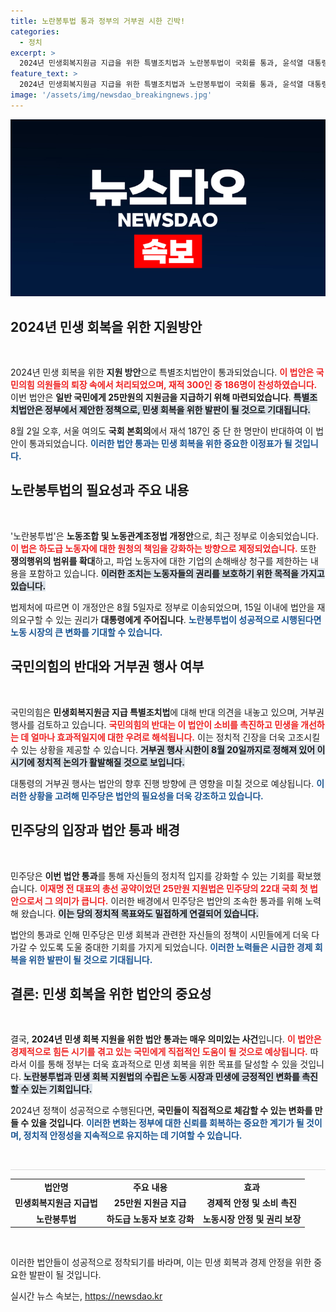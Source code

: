 ```yaml
---
title: 노란봉투법 통과 정부의 거부권 시한 긴박!
categories:
  - 정치
excerpt: >
  2024년 민생회복지원금 지급을 위한 특별조치법과 노란봉투법이 국회를 통과, 윤석열 대통령의 거부권 행사 여부가 주목받고 있다. 이번 법안은 노동자 보호와 경제 지원을 동시에 노린다! 클릭하고 자세한 내용을 확인하세요!
feature_text: >
  2024년 민생회복지원금 지급을 위한 특별조치법과 노란봉투법이 국회를 통과, 윤석열 대통령의 거부권 행사 여부가 주목받고 있다. 이번 법안은 노동자 보호와 경제 지원을 동시에 노린다! 클릭하고 자세한 내용을 확인하세요!
image: '/assets/img/newsdao_breakingnews.jpg'
---
```


<p><img src="/assets/img/newsdao_breakingnews.jpg" alt="koreaapp 속보" /></p>

<h2 data-ke-size="size26">2024년 민생 회복을 위한 지원방안</h2>

<p data-ke-size="size16">&nbsp;</p>

<p>2024년 민생 회복을 위한 <strong>지원 방안</strong>으로 특별조치법안이 통과되었습니다. <b><span style="color: #ee2323;">이 법안은 국민의힘 의원들의 퇴장 속에서 처리되었으며, 재적 300인 중 186명이 찬성하였습니다.</span></b> 이번 법안은 <strong>일반 국민에게 25만원의 지원금을 지급하기 위해 마련되었습니다</strong>. <b><span style="background-color: #21538527;">특별조치법안은 정부에서 제안한 정책으로, 민생 회복을 위한 발판이 될 것으로 기대됩니다.</span></b></p>

<p>8월 2일 오후, 서울 여의도 <strong>국회 본회의</strong>에서 재석 187인 중 단 한 명만이 반대하여 이 법안이 통과되었습니다. <b><span style="color: #1a5490;">이러한 법안 통과는 민생 회복을 위한 중요한 이정표가 될 것입니다.</span></b></p>

<h2 data-ke-size="size26">노란봉투법의 필요성과 주요 내용</h2>

<p data-ke-size="size16">&nbsp;</p>

<p>'노란봉투법'은 <strong>노동조합 및 노동관계조정법 개정안</strong>으로, 최근 정부로 이송되었습니다. <b><span style="color: #ee2323;">이 법은 하도급 노동자에 대한 원청의 책임을 강화하는 방향으로 제정되었습니다.</span></b> 또한 <strong>쟁의행위의 범위를 확대</strong>하고, 파업 노동자에 대한 기업의 손해배상 청구를 제한하는 내용을 포함하고 있습니다. <b><span style="background-color: #21538527;">이러한 조치는 노동자들의 권리를 보호하기 위한 목적을 가지고 있습니다.</span></b></p>

<p>법제처에 따르면 이 개정안은 8월 5일자로 정부로 이송되었으며, 15일 이내에 법안을 재의요구할 수 있는 권리가 <strong>대통령에게 주어집니다</strong>. <b><span style="color: #1a5490;">노란봉투법이 성공적으로 시행된다면 노동 시장의 큰 변화를 기대할 수 있습니다.</span></b></p>

<h2 data-ke-size="size26">국민의힘의 반대와 거부권 행사 여부</h2>

<p data-ke-size="size16">&nbsp;</p>

<p>국민의힘은 <strong>민생회복지원금 지급 특별조치법</strong>에 대해 반대 의견을 내놓고 있으며, 거부권 행사를 검토하고 있습니다. <b><span style="color: #ee2323;">국민의힘의 반대는 이 법안이 소비를 촉진하고 민생을 개선하는 데 얼마나 효과적일지에 대한 우려로 해석됩니다.</span></b> 이는 정치적 긴장을 더욱 고조시킬 수 있는 상황을 제공할 수 있습니다. <b><span style="background-color: #21538527;">거부권 행사 시한이 8월 20일까지로 정해져 있어 이 시기에 정치적 논의가 활발해질 것으로 보입니다.</span></b></p>

<p>대통령의 거부권 행사는 법안의 향후 진행 방향에 큰 영향을 미칠 것으로 예상됩니다. <b><span style="color: #1a5490;">이러한 상황을 고려해 민주당은 법안의 필요성을 더욱 강조하고 있습니다.</span></b></p>

<h2 data-ke-size="size26">민주당의 입장과 법안 통과 배경</h2>

<p data-ke-size="size16">&nbsp;</p>

<p>민주당은 <strong>이번 법안 통과</strong>를 통해 자신들의 정치적 입지를 강화할 수 있는 기회를 확보했습니다. <b><span style="color: #ee2323;">이재명 전 대표의 총선 공약이었던 25만원 지원법은 민주당의 22대 국회 첫 법안으로서 그 의미가 큽니다.</span></b> 이러한 배경에서 민주당은 법안의 조속한 통과를 위해 노력해 왔습니다. <b><span style="background-color: #21538527;">이는 당의 정치적 목표와도 밀접하게 연결되어 있습니다.</span></b></p>

<p>법안의 통과로 인해 민주당은 민생 회복과 관련한 자신들의 정책이 시민들에게 더욱 다가갈 수 있도록 도울 중대한 기회를 가지게 되었습니다. <b><span style="color: #1a5490;">이러한 노력들은 시급한 경제 회복을 위한 발판이 될 것으로 기대됩니다.</span></b></p>

<h2 data-ke-size="size26">결론: 민생 회복을 위한 법안의 중요성</h2>

<p data-ke-size="size16">&nbsp;</p>

<p>결국, <strong>2024년 민생 회복 지원을 위한 법안 통과는 매우 의미있는 사건</strong>입니다. <b><span style="color: #ee2323;">이 법안은 경제적으로 힘든 시기를 겪고 있는 국민에게 직접적인 도움이 될 것으로 예상됩니다.</span></b> 따라서 이를 통해 정부는 더욱 효과적으로 민생 회복을 위한 목표를 달성할 수 있을 것입니다. <b><span style="background-color: #21538527;">노란봉투법과 민생 회복 지원법의 수립은 노동 시장과 민생에 긍정적인 변화를 촉진할 수 있는 기회입니다.</span></b></p>

<p>2024년 정책이 성공적으로 수행된다면, <strong>국민들이 직접적으로 체감할 수 있는 변화를 만들 수 있을 것입니다</strong>. <b><span style="color: #1a5490;">이러한 변화는 정부에 대한 신뢰를 회복하는 중요한 계기가 될 것이며, 정치적 안정성을 지속적으로 유지하는 데 기여할 수 있습니다.</span></b></p>

<p data-ke-size="size16">&nbsp;</p>

<hr style="height: 1px; border: none; background-color: #ddd;">

<table>
<tr>
<td style="text-align: center; height: 17px;"><b>법안명</b></td>
<td style="text-align: center; height: 17px;"><b>주요 내용</b></td>
<td style="text-align: center; height: 17px;"><b>효과</b></td>
</tr>
<tr>
<td style="text-align: center; height: 17px;"><b>민생회복지원금 지급법</b></td>
<td style="text-align: center; height: 17px;"><b>25만원 지원금 지급</b></td>
<td style="text-align: center; height: 17px;"><b>경제적 안정 및 소비 촉진</b></td>
</tr>
<tr>
<td style="text-align: center; height: 17px;"><b>노란봉투법</b></td>
<td style="text-align: center; height: 17px;"><b>하도급 노동자 보호 강화</b></td>
<td style="text-align: center; height: 17px;"><b>노동시장 안정 및 권리 보장</b></td>
</tr>
</table>

<p data-ke-size="size16">&nbsp;</p>

<p>이러한 법안들이 성공적으로 정착되기를 바라며, 이는 민생 회복과 경제 안정을 위한 중요한 발판이 될 것입니다.</p>
실시간 뉴스 속보는, <a href="https://newsdao.kr" rel="dofollow">https://newsdao.kr</a>


